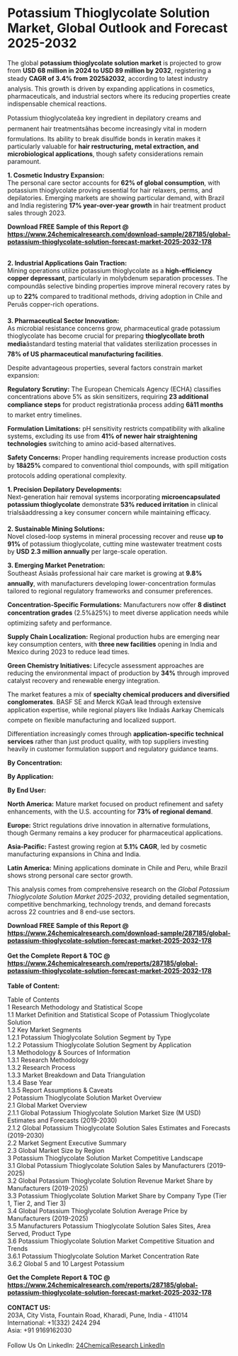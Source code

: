 <h1>Potassium Thioglycolate Solution Market, Global Outlook and Forecast 2025-2032</h1><p>The global <strong>potassium thioglycolate solution market</strong> is projected to grow from <strong>USD 68 million in 2024 to USD 89 million by 2032</strong>, registering a steady <strong>CAGR of 3.4% from 2025â2032</strong>, according to latest industry analysis. This growth is driven by expanding applications in cosmetics, pharmaceuticals, and industrial sectors where its reducing properties create indispensable chemical reactions.</p><p>Potassium thioglycolateâa key ingredient in depilatory creams and permanent hair treatmentsâhas become increasingly vital in modern formulations. Its ability to break disulfide bonds in keratin makes it particularly valuable for <strong>hair restructuring, metal extraction, and microbiological applications</strong>, though safety considerations remain paramount.</p><p><strong>1. Cosmetic Industry Expansion:</strong><br>
The personal care sector accounts for <strong>62% of global consumption</strong>, with potassium thioglycolate proving essential for hair relaxers, perms, and depilatories. Emerging markets are showing particular demand, with Brazil and India registering <strong>17% year-over-year growth</strong> in hair treatment product sales through 2023.</p><div><b>Download FREE Sample of this Report @ 
            <a href="https://www.24chemicalresearch.com/download-sample/287185/global-potassium-thioglycolate-solution-forecast-market-2025-2032-178">
            https://www.24chemicalresearch.com/download-sample/287185/global-potassium-thioglycolate-solution-forecast-market-2025-2032-178</a></b></div><br><p><strong>2. Industrial Applications Gain Traction:</strong><br>
Mining operations utilize potassium thioglycolate as a <strong>high-efficiency copper depressant</strong>, particularly in molybdenum separation processes. The compoundâs selective binding properties improve mineral recovery rates by up to <strong>22%</strong> compared to traditional methods, driving adoption in Chile and Peruâs copper-rich operations.</p><p><strong>3. Pharmaceutical Sector Innovation:</strong><br>
As microbial resistance concerns grow, pharmaceutical grade potassium thioglycolate has become crucial for preparing <strong>thioglycollate broth media</strong>âstandard testing material that validates sterilization processes in <strong>78% of US pharmaceutical manufacturing facilities</strong>.</p><p>Despite advantageous properties, several factors constrain market expansion:</p><p><strong>Regulatory Scrutiny:</strong> The European Chemicals Agency (ECHA) classifies concentrations above 5% as skin sensitizers, requiring <strong>23 additional compliance steps</strong> for product registrationâa process adding <strong>6â11 months</strong> to market entry timelines.</p><p><strong>Formulation Limitations:</strong> pH sensitivity restricts compatibility with alkaline systems, excluding its use from <strong>41% of newer hair straightening technologies</strong> switching to amino acid-based alternatives.</p><p><strong>Safety Concerns:</strong> Proper handling requirements increase production costs by <strong>18â25%</strong> compared to conventional thiol compounds, with spill mitigation protocols adding operational complexity.</p><p><strong>1. Precision Depilatory Developments:</strong><br>
Next-generation hair removal systems incorporating <strong>microencapsulated potassium thioglycolate</strong> demonstrate <strong>53% reduced irritation</strong> in clinical trialsâaddressing a key consumer concern while maintaining efficacy.</p><p><strong>2. Sustainable Mining Solutions:</strong><br>
Novel closed-loop systems in mineral processing recover and reuse <strong>up to 91%</strong> of potassium thioglycolate, cutting mine wastewater treatment costs by <strong>USD 2.3 million annually</strong> per large-scale operation.</p><p><strong>3. Emerging Market Penetration:</strong><br>
Southeast Asiaâs professional hair care market is growing at <strong>9.8% annually</strong>, with manufacturers developing lower-concentration formulas tailored to regional regulatory frameworks and consumer preferences.</p><p><strong>Concentration-Specific Formulations:</strong> Manufacturers now offer <strong>8 distinct concentration grades</strong> (2.5%â25%) to meet diverse application needs while optimizing safety and performance.</p><p><strong>Supply Chain Localization:</strong> Regional production hubs are emerging near key consumption centers, with <strong>three new facilities</strong> opening in India and Mexico during 2023 to reduce lead times.</p><p><strong>Green Chemistry Initiatives:</strong> Lifecycle assessment approaches are reducing the environmental impact of production by <strong>34%</strong> through improved catalyst recovery and renewable energy integration.</p><p>The market features a mix of <strong>specialty chemical producers and diversified conglomerates</strong>. BASF SE and Merck KGaA lead through extensive application expertise, while regional players like Indiaâs Aarkay Chemicals compete on flexible manufacturing and localized support.</p><p>Differentiation increasingly comes through <strong>application-specific technical services</strong> rather than just product quality, with top suppliers investing heavily in customer formulation support and regulatory guidance teams.</p><p><strong>By Concentration:</strong></p><p><strong>By Application:</strong></p><p><strong>By End User:</strong></p><p><strong>North America:</strong> Mature market focused on product refinement and safety enhancements, with the U.S. accounting for <strong>73% of regional demand</strong>.</p><p><strong>Europe:</strong> Strict regulations drive innovation in alternative formulations, though Germany remains a key producer for pharmaceutical applications.</p><p><strong>Asia-Pacific:</strong> Fastest growing region at <strong>5.1% CAGR</strong>, led by cosmetic manufacturing expansions in China and India.</p><p><strong>Latin America:</strong> Mining applications dominate in Chile and Peru, while Brazil shows strong personal care sector growth.</p><p>This analysis comes from comprehensive research on the <em>Global Potassium Thioglycolate Solution Market 2025-2032</em>, providing detailed segmentation, competitive benchmarking, technology trends, and demand forecasts across 22 countries and 8 end-use sectors.</p><div><b>Download FREE Sample of this Report @ 
            <a href="https://www.24chemicalresearch.com/download-sample/287185/global-potassium-thioglycolate-solution-forecast-market-2025-2032-178">
            https://www.24chemicalresearch.com/download-sample/287185/global-potassium-thioglycolate-solution-forecast-market-2025-2032-178</a></b></div><br><div><b>Get the Complete Report & TOC @ 
            <a href="https://www.24chemicalresearch.com/reports/287185/global-potassium-thioglycolate-solution-forecast-market-2025-2032-178">
            https://www.24chemicalresearch.com/reports/287185/global-potassium-thioglycolate-solution-forecast-market-2025-2032-178</a></b></div><br>
            <b>Table of Content:</b><p>Table of Contents<br />
1 Research Methodology and Statistical Scope<br />
1.1 Market Definition and Statistical Scope of Potassium Thioglycolate Solution<br />
1.2 Key Market Segments<br />
1.2.1 Potassium Thioglycolate Solution Segment by Type<br />
1.2.2 Potassium Thioglycolate Solution Segment by Application<br />
1.3 Methodology & Sources of Information<br />
1.3.1 Research Methodology<br />
1.3.2 Research Process<br />
1.3.3 Market Breakdown and Data Triangulation<br />
1.3.4 Base Year<br />
1.3.5 Report Assumptions & Caveats<br />
2 Potassium Thioglycolate Solution Market Overview<br />
2.1 Global Market Overview<br />
2.1.1 Global Potassium Thioglycolate Solution Market Size (M USD) Estimates and Forecasts (2019-2030)<br />
2.1.2 Global Potassium Thioglycolate Solution Sales Estimates and Forecasts (2019-2030)<br />
2.2 Market Segment Executive Summary<br />
2.3 Global Market Size by Region<br />
3 Potassium Thioglycolate Solution Market Competitive Landscape<br />
3.1 Global Potassium Thioglycolate Solution Sales by Manufacturers (2019-2025)<br />
3.2 Global Potassium Thioglycolate Solution Revenue Market Share by Manufacturers (2019-2025)<br />
3.3 Potassium Thioglycolate Solution Market Share by Company Type (Tier 1, Tier 2, and Tier 3)<br />
3.4 Global Potassium Thioglycolate Solution Average Price by Manufacturers (2019-2025)<br />
3.5 Manufacturers Potassium Thioglycolate Solution Sales Sites, Area Served, Product Type<br />
3.6 Potassium Thioglycolate Solution Market Competitive Situation and Trends<br />
3.6.1 Potassium Thioglycolate Solution Market Concentration Rate<br />
3.6.2 Global 5 and 10 Largest Potassium</p><div><b>Get the Complete Report & TOC @ 
            <a href="https://www.24chemicalresearch.com/reports/287185/global-potassium-thioglycolate-solution-forecast-market-2025-2032-178">
            https://www.24chemicalresearch.com/reports/287185/global-potassium-thioglycolate-solution-forecast-market-2025-2032-178</a></b></div><br><b>CONTACT US:</b><br>
            203A, City Vista, Fountain Road, Kharadi, Pune, India - 411014<br>
            International: +1(332) 2424 294<br>
            Asia: +91 9169162030 <br><br>
            Follow Us On LinkedIn: <a href="https://www.linkedin.com/company/24chemicalresearch/">24ChemicalResearch LinkedIn</a>